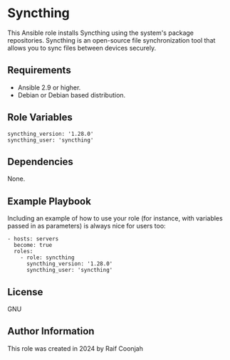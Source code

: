 Syncthing
=========

This Ansible role installs Syncthing using the system's package repositories. Syncthing is an open-source file synchronization tool that allows you to sync files between devices securely.

Requirements
------------

- Ansible 2.9 or higher. 
- Debian or Debian based distribution.

Role Variables
--------------

```shell
syncthing_version: '1.28.0'
syncthing_user: 'syncthing'
```

Dependencies
------------

None.

Example Playbook
----------------

Including an example of how to use your role (for instance, with variables passed in as parameters) is always nice for users too:

```shell
- hosts: servers
  become: true
  roles:
    - role: syncthing
      syncthing_version: '1.28.0'
      syncthing_user: 'syncthing'
```

License
-------

GNU

Author Information
------------------

This role was created in 2024 by Raif Coonjah